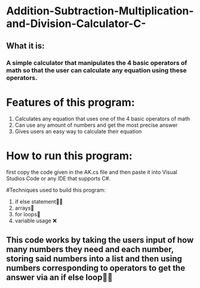 # Addition-Subtraction-Multiplication-and-Division-Calculator-C-

## What it is:
### A simple calculator that manipulates the 4 basic operators of math so that the user can calculate any equation using these operators.

# Features of this program:
1. Calculates any equation that uses one of the 4 basic operators of math
2. Can use any amount of numbers and get the most precise answer
3. Gives users an easy way to calculate their equation

# How to run this program:
first copy the code given in the AK.cs file and then paste it into Visual Studios Code or any IDE that supports C#.

#Techniques used to build this program:
1. if else statement👨‍💻
2. arrays📃
3. for loops🔁
4. variable usage ❌
## This code works by taking the users input of how many numbers they need and each number, storing said numbers into a list and then using numbers corresponding to operators to get the answer via an if else loop👨‍💻
